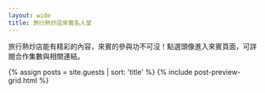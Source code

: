 ```yaml
---
layout: wide
title: 旅行熱炒店來賓名人堂
---
```

旅行熱炒店能有精彩的內容，來賓的參與功不可沒！點選頭像進入來賓頁面，可詳閱合作集數與相關連結。

{% assign posts = site.guests | sort: 'title' %}
{% include post-preview-grid.html %}